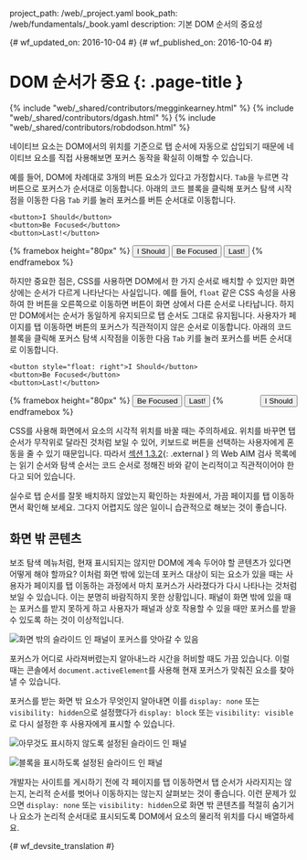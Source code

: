 project_path: /web/_project.yaml
book_path: /web/fundamentals/_book.yaml
description: 기본 DOM 순서의 중요성


{# wf_updated_on: 2016-10-04 #}
{# wf_published_on: 2016-10-04 #}

# DOM 순서가 중요 {: .page-title }

{% include "web/_shared/contributors/megginkearney.html" %}
{% include "web/_shared/contributors/dgash.html" %}
{% include "web/_shared/contributors/robdodson.html" %}



네이티브 요소는 DOM에서의 위치를 기준으로 탭 순서에 자동으로
삽입되기 때문에 네이티브 요소를 직접 사용해보면 포커스 동작을
확실히 이해할 수 있습니다.

예를 들어, DOM에 차례대로 3개의 버튼 요소가 있다고
가정합시다. `Tab`을 누르면 각 버튼으로 포커스가 순서대로 이동합니다. 아래의 코드 블록을
클릭해 포커스 탐색 시작점을 이동한 다음 `Tab` 키를 눌러 포커스를 버튼 순서대로
이동합니다.

    <button>I Should</button>
    <button>Be Focused</button>
    <button>Last!</button>

{% framebox height="80px" %}
<button>I Should</button>
<button>Be Focused</button>
<button>Last!</button>
{% endframebox %}

하지만 중요한 점은, CSS를 사용하면 DOM에서 한 가지 순서로
배치할 수 있지만 화면 상에는 순서가 다르게 나타난다는 사실입니다. 예를
들어, `float` 같은 CSS 속성을 사용하여 한 버튼을 오른쪽으로 이동하면
버튼이 화면 상에서 다른 순서로 나타납니다. 하지만 DOM에서는 순서가
동일하게 유지되므로 탭 순서도 그대로 유지됩니다. 사용자가 페이지를 탭 이동하면
버튼의 포커스가 직관적이지 않은 순서로 이동합니다. 아래의 코드 블록을
클릭해 포커스 탐색 시작점을 이동한 다음 `Tab` 키를 눌러 포커스를 버튼
순서대로 이동합니다.

    <button style="float: right">I Should</button>
    <button>Be Focused</button>
    <button>Last!</button>

{% framebox height="80px" %}
<button style="float: right;">I Should</button>
<button>Be Focused</button>
<button>Last!</button>
{% endframebox %}

CSS를 사용해 화면에서 요소의 시각적 위치를 바꿀 때는 주의하세요.
위치를 바꾸면 탭 순서가 무작위로 달라진 것처럼 보일 수 있어,
키보드로 버튼을 선택하는 사용자에게 혼동을 줄 수 있기 때문입니다. 따라서
[섹션 1.3.2](http://webaim.org/standards/wcag/checklist#sc1.3.2){: .external }
의 Web AIM 검사 목록에는 읽기 순서와 탐색 순서는 코드 순서로 정해진 바와 같이 논리적이고
직관적이어야 한다고 되어 있습니다.

실수로 탭 순서를 잘못 배치하지 않았는지 확인하는 차원에서,
가끔 페이지를 탭 이동하면서 확인해 보세요. 그다지 어렵지도 않은 일이니
습관적으로 해보는 것이 좋습니다.

## 화면 밖 콘텐츠
보조 탐색 메뉴처럼, 현재 표시되지는 않지만 DOM에 계속 두어야 할 콘텐츠가 있다면
어떻게 해야 할까요? 이처럼 화면 밖에 있는데 포커스 대상이 되는
요소가 있을 때는 사용자가 페이지를 탭 이동하는 과정에서
마치 포커스가 사라졌다가 다시 나타나는 것처럼 보일 수 있습니다. 이는 분명히
바람직하지 못한 상황입니다. 패널이 화면 밖에 있을 때는 포커스를 받지 못하게 하고
사용자가 패널과 상호 작용할 수 있을 때만 포커스를 받을 수 있도록 하는 것이
이상적입니다.

![화면 밖의 슬라이드 인 패널이 포커스를 앗아갈 수 있음](imgs/slide-in-panel.png)

포커스가 어디로 사라져버렸는지 알아내느라 시간을 허비할 때도 가끔
있습니다. 이럴 때는 콘솔에서 `document.activeElement`를 사용해 현재 포커스가 맞춰진 요소를
찾아낼 수 있습니다.

포커스를 받는 화면 밖 요소가 무엇인지 알아내면 이를
`display: none` 또는 `visibility: hidden`으로 설정했다가 `display:
block` 또는 `visibility: visible`로 다시 설정한 후 사용자에게 표시할 수 있습니다.

![아무것도 표시하지 않도록 설정된 슬라이드 인 패널](imgs/slide-in-panel2.png)

![블록을 표시하도록 설정된 슬라이드 인 패널](imgs/slide-in-panel3.png)

개발자는 사이트를 게시하기 전에 각 페이지를 탭 이동하면서
탭 순서가 사라지지는 않는지, 논리적 순서를 벗어나 이동하지는 않는지 살펴보는 것이
좋습니다. 이런 문제가 있으면
`display: none` 또는 `visibility: hidden`으로 화면 밖 콘텐츠를 적절히 숨기거나
요소가 논리적 순서대로 표시되도록 DOM에서 요소의 물리적 위치를 다시
배열하세요.


{# wf_devsite_translation #}

